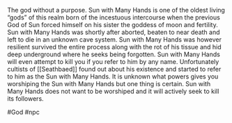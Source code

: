 The god without a purpose. Sun with Many Hands is one of the oldest living “gods” of this realm born of the incestuous intercourse when the previous God of Sun forced himself on his sister the goddess of moon and fertility. Sun with Many Hands was shortly after aborted, beaten to near death and left to die in an unknown cave system. Sun with Many Hands was however resilient survived the entire process along with the rot of his tissue and hid deep underground where he seeks being forgotten. Sun with Many Hands will even attempt to kill you if you refer to him by any name. Unfortunately cultists of [[Seathbaed]] found out about his existence and started to refer to him as the Sun with Many Hands. It is unknown what powers gives you worshiping the Sun with Many Hands but one thing is certain. Sun with Many Hands does not want to be worshiped and it will actively seek to kill its followers.

#God #npc 